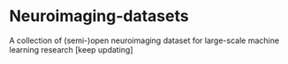 # Neuroimaging-datasets
A collection of (semi-)open neuroimaging dataset for large-scale machine learning research [keep updating]
